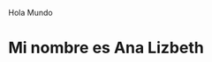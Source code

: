 <html>
<head>
<title>Mi primera página web</title>
</head>
<body>
<p>Hola Mundo</p>
<h1>Mi nombre es <strong>Ana Lizbeth</strong></h1>
</body>
</html>
